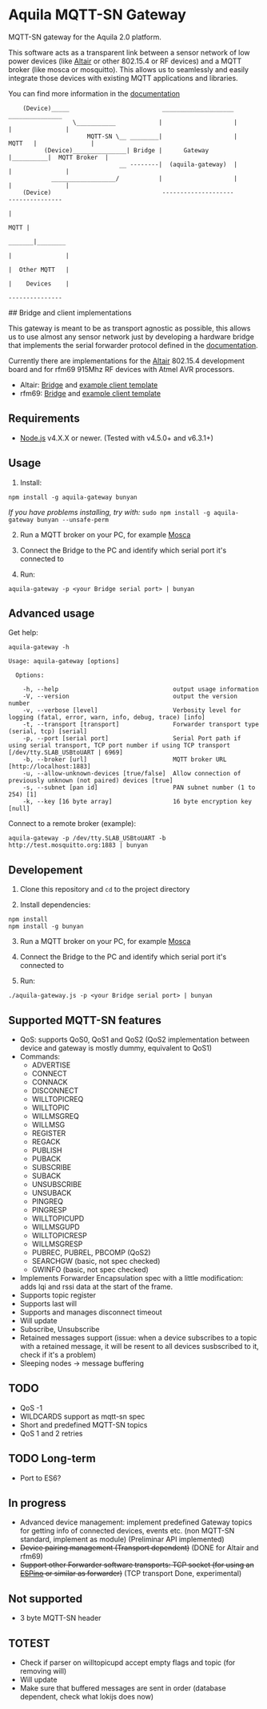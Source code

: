 # Aquila MQTT-SN Gateway

MQTT-SN gateway for the Aquila 2.0 platform.

This software acts as a transparent link between a sensor network of low power devices (like [Altair](http://www.aquila.io/en) or other 802.15.4 or RF devices) and a MQTT broker (like mosca or mosquitto). This allows us to seamlessly and easily integrate those devices with existing MQTT applications and libraries.

You can find more information in the [documentation](doc/)

```
    (Device)_____                          ____________________            _______________
                  \___________            |                    |          |               |
                      MQTT-SN \__ ________|                    |   MQTT   |               |
          (Device)_______________| Bridge |      Gateway       |__________|  MQTT Broker  |
                               __ --------|  (aquila-gateway)  |          |               |
            __________________/           |                    |          |               |
    (Device)                               --------------------            ---------------
                                                                                  |
                                                                             MQTT |
                                                                           _______|________
                                                                          |               |
                                                                          |  Other MQTT   |
                                                                          |    Devices    |
                                                                           ---------------
```

## Bridge and client implementations

This gateway is meant to be as transport agnostic as possible, this allows us to use almost any sensor network just by developing a hardware bridge that implements the serial forwarder protocol defined in the [documentation](doc/).

Currently there are implementations for the [Altair](http://www.aquila.io/en) 802.15.4 development board and for rfm69 915Mhz RF devices with Atmel AVR processors.

- Altair: [Bridge](https://github.com/Rodmg/altair-mqtt-sn-bridge) and [example client template](https://github.com/Rodmg/altair-mqtt-sn-client-example)
- rfm69: [Bridge](https://github.com/Rodmg/rfm-mqtt-sn-bridge) and [example client template](https://github.com/Rodmg/rfm-mqtt-sn-client-example)

## Requirements

- [Node.js](https://nodejs.org/en/) v4.X.X or newer. (Tested with v4.5.0+ and v6.3.1+)

## Usage

1. Install:

  ```
  npm install -g aquila-gateway bunyan
  ```

  *If you have problems installing, try with:* ``sudo npm install -g aquila-gateway bunyan --unsafe-perm`` 

2. Run a MQTT broker on your PC, for example [Mosca](https://github.com/mcollina/mosca)

3. Connect the Bridge to the PC and identify which serial port it's connected to

4. Run:

  ```
  aquila-gateway -p <your Bridge serial port> | bunyan
  ```

## Advanced usage

Get help:

```
aquila-gateway -h
```

```
Usage: aquila-gateway [options]

  Options:

    -h, --help                                output usage information
    -V, --version                             output the version number
    -v, --verbose [level]                     Verbosity level for logging (fatal, error, warn, info, debug, trace) [info]
    -t, --transport [transport]               Forwarder transport type (serial, tcp) [serial]
    -p, --port [serial port]                  Serial Port path if using serial transport, TCP port number if using TCP transport [/dev/tty.SLAB_USBtoUART | 6969]
    -b, --broker [url]                        MQTT broker URL [http://localhost:1883]
    -u, --allow-unknown-devices [true/false]  Allow connection of previously unknown (not paired) devices [true]
    -s, --subnet [pan id]                     PAN subnet number (1 to 254) [1]
    -k, --key [16 byte array]                 16 byte encryption key [null]
```

Connect to a remote broker (example):

```
aquila-gateway -p /dev/tty.SLAB_USBtoUART -b http://test.mosquitto.org:1883 | bunyan
```

## Developement

1. Clone this repository and ``cd`` to the project directory

2. Install dependencies:

  ```
  npm install
  npm install -g bunyan
  ```
3. Run a MQTT broker on your PC, for example [Mosca](https://github.com/mcollina/mosca)

4. Connect the Bridge to the PC and identify which serial port it's connected to

5. Run:

  ```
  ./aquila-gateway.js -p <your Bridge serial port> | bunyan
  ```

## Supported MQTT-SN features

- QoS: supports QoS0, QoS1 and QoS2 (QoS2 implementation between device and gateway is mostly dummy, equivalent to QoS1)
- Commands:
  - ADVERTISE
  - CONNECT
  - CONNACK
  - DISCONNECT
  - WILLTOPICREQ
  - WILLTOPIC
  - WILLMSGREQ
  - WILLMSG
  - REGISTER
  - REGACK
  - PUBLISH
  - PUBACK
  - SUBSCRIBE
  - SUBACK
  - UNSUBSCRIBE
  - UNSUBACK
  - PINGREQ
  - PINGRESP
  - WILLTOPICUPD
  - WILLMSGUPD
  - WILLTOPICRESP
  - WILLMSGRESP
  - PUBREC, PUBREL, PBCOMP (QoS2)
  - SEARCHGW (basic, not spec checked)
  - GWINFO (basic, not spec checked)
- Implements Forwarder Encapsulation spec with a little modification: adds lqi and rssi data at the start of the frame.
- Supports topic register
- Supports last will
- Supports and manages disconnect timeout
- Will update
- Subscribe, Unsubscribe
- Retained messages support (issue: when a device subscribes to a topic with a retained message, it will be resent to all devices susbscribed to it, check if it's a problem)
- Sleeping nodes -> message buffering

## TODO

- QoS -1
- WILDCARDS support as mqtt-sn spec
- Short and predefined MQTT-SN topics
- QoS 1 and 2 retries


## TODO Long-term

- Port to ES6?

## In progress
- Advanced device management: implement predefined Gateway topics for getting info of connected devices, events etc. (non MQTT-SN standard, implement as module) (Preliminar API implemented)
- ~~Device pairing management (Transport dependent)~~ (DONE for Altair and rfm69)
- ~~Support other Forwarder software transports: TCP socket (for using an [ESPino](http://www.espino.io/en) or similar as forwarder)~~ (TCP transport Done, experimental)

## Not supported

- 3 byte MQTT-SN header

## TOTEST

- Check if parser on willtopicupd accept empty flags and topic (for removing will)
- Will update
- Make sure that buffered messages are sent in order (database dependent, check what lokijs does now)
